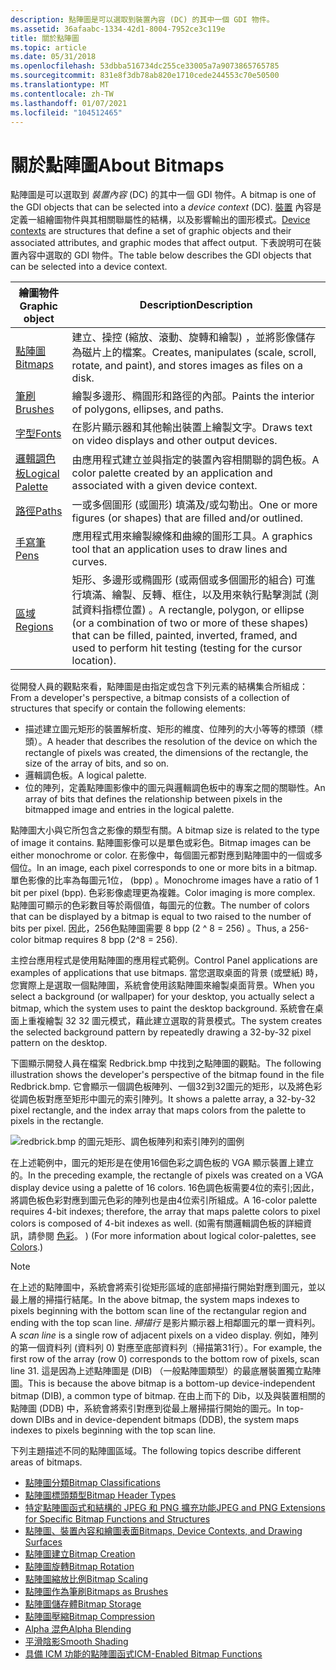 ```yaml
---
description: 點陣圖是可以選取到裝置內容 (DC) 的其中一個 GDI 物件。
ms.assetid: 36afaabc-1334-42d1-8004-7952ce3c119e
title: 關於點陣圖
ms.topic: article
ms.date: 05/31/2018
ms.openlocfilehash: 53dbba516734dc255ce33005a7a9073865765785
ms.sourcegitcommit: 831e8f3db78ab820e1710cede244553c70e50500
ms.translationtype: MT
ms.contentlocale: zh-TW
ms.lasthandoff: 01/07/2021
ms.locfileid: "104512465"
---
```

# <a name="about-bitmaps"></a><span data-ttu-id="76812-103">關於點陣圖</span><span class="sxs-lookup"><span data-stu-id="76812-103">About Bitmaps</span></span>

<span data-ttu-id="76812-104">點陣圖是可以選取到 *裝置內容* (DC) 的其中一個 GDI 物件。</span><span class="sxs-lookup"><span data-stu-id="76812-104">A bitmap is one of the GDI objects that can be selected into a *device context* (DC).</span></span> <span data-ttu-id="76812-105">[裝置](device-contexts.md) 內容是定義一組繪圖物件與其相關聯屬性的結構，以及影響輸出的圖形模式。</span><span class="sxs-lookup"><span data-stu-id="76812-105">[Device contexts](device-contexts.md) are structures that define a set of graphic objects and their associated attributes, and graphic modes that affect output.</span></span> <span data-ttu-id="76812-106">下表說明可在裝置內容中選取的 GDI 物件。</span><span class="sxs-lookup"><span data-stu-id="76812-106">The table below describes the GDI objects that can be selected into a device context.</span></span>



| <span data-ttu-id="76812-107">繪圖物件</span><span class="sxs-lookup"><span data-stu-id="76812-107">Graphic object</span></span>                         | <span data-ttu-id="76812-108">Description</span><span class="sxs-lookup"><span data-stu-id="76812-108">Description</span></span>                                                                                                                                                                                          |
|----------------------------------------|------------------------------------------------------------------------------------------------------------------------------------------------------------------------------------------------------|
| [<span data-ttu-id="76812-109">點陣圖</span><span class="sxs-lookup"><span data-stu-id="76812-109">Bitmaps</span></span>](bitmaps.md)                 | <span data-ttu-id="76812-110">建立、操控 (縮放、滾動、旋轉和繪製) ，並將影像儲存為磁片上的檔案。</span><span class="sxs-lookup"><span data-stu-id="76812-110">Creates, manipulates (scale, scroll, rotate, and paint), and stores images as files on a disk.</span></span>                                                                                                       |
| [<span data-ttu-id="76812-111">筆刷</span><span class="sxs-lookup"><span data-stu-id="76812-111">Brushes</span></span>](brushes.md)                 | <span data-ttu-id="76812-112">繪製多邊形、橢圓形和路徑的內部。</span><span class="sxs-lookup"><span data-stu-id="76812-112">Paints the interior of polygons, ellipses, and paths.</span></span>                                                                                                                                                |
| [<span data-ttu-id="76812-113">字型</span><span class="sxs-lookup"><span data-stu-id="76812-113">Fonts</span></span>](fonts-and-text.md)            | <span data-ttu-id="76812-114">在影片顯示器和其他輸出裝置上繪製文字。</span><span class="sxs-lookup"><span data-stu-id="76812-114">Draws text on video displays and other output devices.</span></span>                                                                                                                                               |
| [<span data-ttu-id="76812-115">邏輯調色板</span><span class="sxs-lookup"><span data-stu-id="76812-115">Logical Palette</span></span>](logical-palette.md) | <span data-ttu-id="76812-116">由應用程式建立並與指定的裝置內容相關聯的調色板。</span><span class="sxs-lookup"><span data-stu-id="76812-116">A color palette created by an application and associated with a given device context.</span></span>                                                                                                                |
| [<span data-ttu-id="76812-117">路徑</span><span class="sxs-lookup"><span data-stu-id="76812-117">Paths</span></span>](paths.md)                     | <span data-ttu-id="76812-118">一或多個圖形 (或圖形) 填滿及/或勾勒出。</span><span class="sxs-lookup"><span data-stu-id="76812-118">One or more figures (or shapes) that are filled and/or outlined.</span></span>                                                                                                                                     |
| [<span data-ttu-id="76812-119">手寫筆</span><span class="sxs-lookup"><span data-stu-id="76812-119">Pens</span></span>](pens.md)                       | <span data-ttu-id="76812-120">應用程式用來繪製線條和曲線的圖形工具。</span><span class="sxs-lookup"><span data-stu-id="76812-120">A graphics tool that an application uses to draw lines and curves.</span></span>                                                                                                                                   |
| [<span data-ttu-id="76812-121">區域</span><span class="sxs-lookup"><span data-stu-id="76812-121">Regions</span></span>](regions.md)                 | <span data-ttu-id="76812-122">矩形、多邊形或橢圓形 (或兩個或多個圖形的組合) 可進行填滿、繪製、反轉、框住，以及用來執行點擊測試 (測試資料指標位置) 。</span><span class="sxs-lookup"><span data-stu-id="76812-122">A rectangle, polygon, or ellipse (or a combination of two or more of these shapes) that can be filled, painted, inverted, framed, and used to perform hit testing (testing for the cursor location).</span></span> |



 

<span data-ttu-id="76812-123">從開發人員的觀點來看，點陣圖是由指定或包含下列元素的結構集合所組成：</span><span class="sxs-lookup"><span data-stu-id="76812-123">From a developer's perspective, a bitmap consists of a collection of structures that specify or contain the following elements:</span></span>

-   <span data-ttu-id="76812-124">描述建立圖元矩形的裝置解析度、矩形的維度、位陣列的大小等等的標頭（標頭）。</span><span class="sxs-lookup"><span data-stu-id="76812-124">A header that describes the resolution of the device on which the rectangle of pixels was created, the dimensions of the rectangle, the size of the array of bits, and so on.</span></span>
-   <span data-ttu-id="76812-125">邏輯調色板。</span><span class="sxs-lookup"><span data-stu-id="76812-125">A logical palette.</span></span>
-   <span data-ttu-id="76812-126">位的陣列，定義點陣圖影像中的圖元與邏輯調色板中的專案之間的關聯性。</span><span class="sxs-lookup"><span data-stu-id="76812-126">An array of bits that defines the relationship between pixels in the bitmapped image and entries in the logical palette.</span></span>

<span data-ttu-id="76812-127">點陣圖大小與它所包含之影像的類型有關。</span><span class="sxs-lookup"><span data-stu-id="76812-127">A bitmap size is related to the type of image it contains.</span></span> <span data-ttu-id="76812-128">點陣圖影像可以是單色或彩色。</span><span class="sxs-lookup"><span data-stu-id="76812-128">Bitmap images can be either monochrome or color.</span></span> <span data-ttu-id="76812-129">在影像中，每個圖元都對應到點陣圖中的一個或多個位。</span><span class="sxs-lookup"><span data-stu-id="76812-129">In an image, each pixel corresponds to one or more bits in a bitmap.</span></span> <span data-ttu-id="76812-130">單色影像的比率為每圖元1位， (bpp) 。</span><span class="sxs-lookup"><span data-stu-id="76812-130">Monochrome images have a ratio of 1 bit per pixel (bpp).</span></span> <span data-ttu-id="76812-131">色彩影像處理更為複雜。</span><span class="sxs-lookup"><span data-stu-id="76812-131">Color imaging is more complex.</span></span> <span data-ttu-id="76812-132">點陣圖可顯示的色彩數目等於兩個值，每圖元的位數。</span><span class="sxs-lookup"><span data-stu-id="76812-132">The number of colors that can be displayed by a bitmap is equal to two raised to the number of bits per pixel.</span></span> <span data-ttu-id="76812-133">因此，256色點陣圖需要 8 bpp (2 ^ 8 = 256) 。</span><span class="sxs-lookup"><span data-stu-id="76812-133">Thus, a 256-color bitmap requires 8 bpp (2^8 = 256).</span></span>

<span data-ttu-id="76812-134">主控台應用程式是使用點陣圖的應用程式範例。</span><span class="sxs-lookup"><span data-stu-id="76812-134">Control Panel applications are examples of applications that use bitmaps.</span></span> <span data-ttu-id="76812-135">當您選取桌面的背景 (或壁紙) 時，您實際上是選取一個點陣圖，系統會使用該點陣圖來繪製桌面背景。</span><span class="sxs-lookup"><span data-stu-id="76812-135">When you select a background (or wallpaper) for your desktop, you actually select a bitmap, which the system uses to paint the desktop background.</span></span> <span data-ttu-id="76812-136">系統會在桌面上重複繪製 32 32 圖元模式，藉此建立選取的背景模式。</span><span class="sxs-lookup"><span data-stu-id="76812-136">The system creates the selected background pattern by repeatedly drawing a 32-by-32 pixel pattern on the desktop.</span></span>

<span data-ttu-id="76812-137">下圖顯示開發人員在檔案 Redbrick.bmp 中找到之點陣圖的觀點。</span><span class="sxs-lookup"><span data-stu-id="76812-137">The following illustration shows the developer's perspective of the bitmap found in the file Redbrick.bmp.</span></span> <span data-ttu-id="76812-138">它會顯示一個調色板陣列、一個32到32圖元的矩形，以及將色彩從調色板對應至矩形中圖元的索引陣列。</span><span class="sxs-lookup"><span data-stu-id="76812-138">It shows a palette array, a 32-by-32 pixel rectangle, and the index array that maps colors from the palette to pixels in the rectangle.</span></span>

![redbrick.bmp 的圖元矩形、調色板陣列和索引陣列的圖例](images/csbmp-01.png)

<span data-ttu-id="76812-140">在上述範例中，圖元的矩形是在使用16個色彩之調色板的 VGA 顯示裝置上建立的。</span><span class="sxs-lookup"><span data-stu-id="76812-140">In the preceding example, the rectangle of pixels was created on a VGA display device using a palette of 16 colors.</span></span> <span data-ttu-id="76812-141">16色調色板需要4位的索引;因此，將調色板色彩對應到圖元色彩的陣列也是由4位索引所組成。</span><span class="sxs-lookup"><span data-stu-id="76812-141">A 16-color palette requires 4-bit indexes; therefore, the array that maps palette colors to pixel colors is composed of 4-bit indexes as well.</span></span> <span data-ttu-id="76812-142"> (如需有關邏輯調色板的詳細資訊，請參閱 [色彩](colors.md)。 ) </span><span class="sxs-lookup"><span data-stu-id="76812-142">(For more information about logical color-palettes, see [Colors](colors.md).)</span></span>

> [!Note]
>
> <span data-ttu-id="76812-143">在上述的點陣圖中，系統會將索引從矩形區域的底部掃描行開始對應到圖元，並以最上層的掃描行結尾。</span><span class="sxs-lookup"><span data-stu-id="76812-143">In the above bitmap, the system maps indexes to pixels beginning with the bottom scan line of the rectangular region and ending with the top scan line.</span></span> <span data-ttu-id="76812-144">*掃描行* 是影片顯示器上相鄰圖元的單一資料列。</span><span class="sxs-lookup"><span data-stu-id="76812-144">A *scan line* is a single row of adjacent pixels on a video display.</span></span> <span data-ttu-id="76812-145">例如，陣列的第一個資料列 (資料列 0) 對應至底部資料列（掃描第31行）。</span><span class="sxs-lookup"><span data-stu-id="76812-145">For example, the first row of the array (row 0) corresponds to the bottom row of pixels, scan line 31.</span></span> <span data-ttu-id="76812-146">這是因為上述點陣圖是 (DIB) （一般點陣圖類型）的最底層裝置獨立點陣圖。</span><span class="sxs-lookup"><span data-stu-id="76812-146">This is because the above bitmap is a bottom-up device-independent bitmap (DIB), a common type of bitmap.</span></span> <span data-ttu-id="76812-147">在由上而下的 Dib，以及與裝置相關的點陣圖 (DDB) 中，系統會將索引對應到從最上層掃描行開始的圖元。</span><span class="sxs-lookup"><span data-stu-id="76812-147">In top-down DIBs and in device-dependent bitmaps (DDB), the system maps indexes to pixels beginning with the top scan line.</span></span>

 

<span data-ttu-id="76812-148">下列主題描述不同的點陣圖區域。</span><span class="sxs-lookup"><span data-stu-id="76812-148">The following topics describe different areas of bitmaps.</span></span>

-   [<span data-ttu-id="76812-149">點陣圖分類</span><span class="sxs-lookup"><span data-stu-id="76812-149">Bitmap Classifications</span></span>](bitmap-classifications.md)
-   [<span data-ttu-id="76812-150">點陣圖標頭類型</span><span class="sxs-lookup"><span data-stu-id="76812-150">Bitmap Header Types</span></span>](bitmap-header-types.md)
-   [<span data-ttu-id="76812-151">特定點陣圖函式和結構的 JPEG 和 PNG 擴充功能</span><span class="sxs-lookup"><span data-stu-id="76812-151">JPEG and PNG Extensions for Specific Bitmap Functions and Structures</span></span>](jpeg-and-png-extensions-for-specific-bitmap-functions-and-structures.md)
-   [<span data-ttu-id="76812-152">點陣圖、裝置內容和繪圖表面</span><span class="sxs-lookup"><span data-stu-id="76812-152">Bitmaps, Device Contexts, and Drawing Surfaces</span></span>](bitmaps--device-contexts--and-drawing-surfaces.md)
-   [<span data-ttu-id="76812-153">點陣圖建立</span><span class="sxs-lookup"><span data-stu-id="76812-153">Bitmap Creation</span></span>](bitmap-creation.md)
-   [<span data-ttu-id="76812-154">點陣圖旋轉</span><span class="sxs-lookup"><span data-stu-id="76812-154">Bitmap Rotation</span></span>](bitmap-rotation.md)
-   [<span data-ttu-id="76812-155">點陣圖縮放比例</span><span class="sxs-lookup"><span data-stu-id="76812-155">Bitmap Scaling</span></span>](bitmap-scaling.md)
-   [<span data-ttu-id="76812-156">點陣圖作為筆刷</span><span class="sxs-lookup"><span data-stu-id="76812-156">Bitmaps as Brushes</span></span>](bitmaps-as-brushes.md)
-   [<span data-ttu-id="76812-157">點陣圖儲存體</span><span class="sxs-lookup"><span data-stu-id="76812-157">Bitmap Storage</span></span>](bitmap-storage.md)
-   [<span data-ttu-id="76812-158">點陣圖壓縮</span><span class="sxs-lookup"><span data-stu-id="76812-158">Bitmap Compression</span></span>](bitmap-compression.md)
-   [<span data-ttu-id="76812-159">Alpha 混色</span><span class="sxs-lookup"><span data-stu-id="76812-159">Alpha Blending</span></span>](alpha-blending.md)
-   [<span data-ttu-id="76812-160">平滑陰影</span><span class="sxs-lookup"><span data-stu-id="76812-160">Smooth Shading</span></span>](smooth-shading.md)
-   [<span data-ttu-id="76812-161">具備 ICM 功能的點陣圖函式</span><span class="sxs-lookup"><span data-stu-id="76812-161">ICM-Enabled Bitmap Functions</span></span>](icm-enabled-bitmap-functions.md)

 

 



